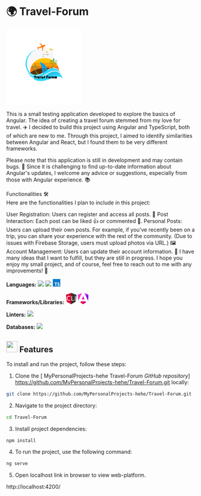 # 🌍 Travel-Forum

<img src="https://github.com/MyPersonalProjects-hehe/Travel-Forum/blob/main/Untitled-2%20(2).png?raw=true" width="200" height="200">

This is a small testing application developed to explore the basics of Angular. The idea of creating a travel forum stemmed from my love for travel. ✈️ I decided to build this project using Angular and TypeScript, both of which are new to me. Through this project, I aimed to identify similarities between Angular and React, but I found them to be very different frameworks.

Please note that this application is still in development and may contain bugs. 🐞 Since it is challenging to find up-to-date information about Angular's updates, I welcome any advice or suggestions, especially from those with Angular experience. 📚

Functionalities 🛠️ <br />
Here are the functionalities I plan to include in this project:

User Registration: Users can register and access all posts. 📝
Post Interaction: Each post can be liked 👍 or commented 💬.
Personal Posts: Users can upload their own posts. For example, if you've recently been on a trip, you can share your experience with the rest of the community. (Due to issues with Firebase Storage, users must upload photos via URL.) 🖼️
Account Management: Users can update their account information. 🔄
I have many ideas that I want to fulfill, but they are still in progress. I hope you enjoy my small project, and of course, feel free to reach out to me with any improvements! 🌟


**Languages:** <img src="https://upload.wikimedia.org/wikipedia/commons/6/6a/JavaScript-logo.png" height="20">    <img src="https://img.shields.io/badge/html5-%23E34F26.svg?style=for-the-badge&logo=html5&logoColor=white" height="20"> <img src="https://github.com/MyPersonalProjects-hehe/Travel-Forum/blob/main/typescript-icon-icon-1024x1024-vh3pfez8.png" height="20">

**Frameworks/Libraries:** <img src="https://github.com/MyPersonalProjects-hehe/Travel-Forum/blob/main/27530684-09d7c75a-5a5a-11e7-9893-1395507feb2e.png" height="30"> <img src="https://github.com/MyPersonalProjects-hehe/Travel-Forum/blob/main/angular-icon-logo-5FC0C40EAC-seeklogo.com.png" height="30">

**Linters:** <img src="https://img.shields.io/badge/eslint-3A33D1?style=for-the-badge&logo=eslint&logoColor=white" height="20">

**Databases:** <img src="https://img.shields.io/badge/Firebase-039BE5?style=for-the-badge&logo=Firebase&logoColor=white" height="20">



## <img src="https://firebasestorage.googleapis.com/v0/b/dare2fit-f6eb4.appspot.com/o/assets%2FREADME-images%2Ffeatures.png?alt=media&token=e5fc5779-b3db-41c2-a576-947ca382ea5a&_gl=1*81oei1*_ga*MjExMzk5MTA5MC4xNjgzMjcwMjg1*_ga_CW55HF8NVT*MTY4NjU3Njg5Ni4xMDMuMS4xNjg2NTc3OTgzLjAuMC4w"  width="30" height="30"> Features


To install and run the project, follow these steps:

1. Clone the [
MyPersonalProjects-hehe Travel-Forum _GitHub repository_] https://github.com/MyPersonalProjects-hehe/Travel-Forum.git locally:

```bash
git clone https://github.com/MyPersonalProjects-hehe/Travel-Forum.git
```

2. Navigate to the project directory:

```bash
cd Travel-Forum
```

3. Install project dependencies:

```bash
npm install
```

4. To run the project, use the following command:

```bash
ng serve
```

5. Open localhost link in browser to view web-platform.

http://localhost:4200/
